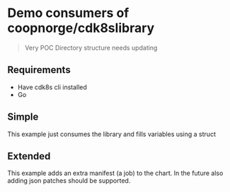 # Demo consumers of coopnorge/cdk8slibrary

> Very POC
> Directory structure needs updating

## Requirements

* Have cdk8s cli installed
* Go

## Simple

This example just consumes the library and fills variables using a struct

## Extended

This example adds an extra manifest (a job) to the chart. In the future also 
adding json patches should be supported.

